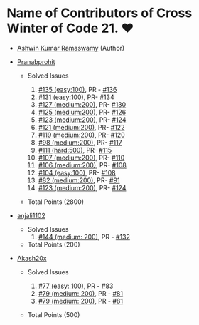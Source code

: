 # Name of Contributors of Cross Winter of Code 21. ❤

- [Ashwin Kumar Ramaswamy](https://github.com/Ash515) (Author)

- [Pranabprohit](https://github.com/pranabprohit)
  - Solved Issues
    1. [#135 (easy:100)](https://github.com/Ash515/AshTech-AI_Personal_Voice_Assistant/issues/135), PR - [#136](https://github.com/Ash515/AshTech-AI_Personal_Voice_Assistant/pull/136)
    2. [#131 (easy:100)](https://github.com/Ash515/AshTech-AI_Personal_Voice_Assistant/issues/131), PR- [#134](https://github.com/Ash515/AshTech-AI_Personal_Voice_Assistant/pull/134)
    3. [#127 (medium:200)](https://github.com/Ash515/AshTech-AI_Personal_Voice_Assistant/issues/127), PR- [#130](https://github.com/Ash515/AshTech-AI_Personal_Voice_Assistant/pull/130)
    4. [#125 (medium:200)](https://github.com/Ash515/AshTech-AI_Personal_Voice_Assistant/issues/125), PR- [#126](https://github.com/Ash515/AshTech-AI_Personal_Voice_Assistant/pull/126)
    5. [#123 (medium:200)](https://github.com/Ash515/AshTech-AI_Personal_Voice_Assistant/issues/123), PR- [#124](https://github.com/Ash515/AshTech-AI_Personal_Voice_Assistant/pull/124)
    6.  [#121 (medium:200)](https://github.com/Ash515/AshTech-AI_Personal_Voice_Assistant/issues/121), PR- [#122](https://github.com/Ash515/AshTech-AI_Personal_Voice_Assistant/pull/122)
    7.  [#119 (medium:200)](https://github.com/Ash515/AshTech-AI_Personal_Voice_Assistant/issues/119), PR- [#120](https://github.com/Ash515/AshTech-AI_Personal_Voice_Assistant/pull/120)
    8.  [#98 (medium:200)](https://github.com/Ash515/AshTech-AI_Personal_Voice_Assistant/issues/98), PR- [#117](https://github.com/Ash515/AshTech-AI_Personal_Voice_Assistant/pull/117)
    9.  [#111 (hard:500)](https://github.com/Ash515/AshTech-AI_Personal_Voice_Assistant/issues/111), PR- [#115](https://github.com/Ash515/AshTech-AI_Personal_Voice_Assistant/pull/115)
    10. [#107 (medium:200)](https://github.com/Ash515/AshTech-AI_Personal_Voice_Assistant/issues/107), PR- [#110](https://github.com/Ash515/AshTech-AI_Personal_Voice_Assistant/pull/110)
    11. [#106 (medium:200)](https://github.com/Ash515/AshTech-AI_Personal_Voice_Assistant/issues/106), PR- [#108](https://github.com/Ash515/AshTech-AI_Personal_Voice_Assistant/pull/108)
    12.  [#104 (easy:100)](https://github.com/Ash515/AshTech-AI_Personal_Voice_Assistant/issues/104), PR- [#108](https://github.com/Ash515/AshTech-AI_Personal_Voice_Assistant/pull/108)
    13.   [#82 (medium:200)](https://github.com/Ash515/AshTech-AI_Personal_Voice_Assistant/issues/82), PR- [#91](https://github.com/Ash515/AshTech-AI_Personal_Voice_Assistant/pull/91)
    14.    [#123 (medium:200)](https://github.com/Ash515/AshTech-AI_Personal_Voice_Assistant/issues/123), PR- [#124](https://github.com/Ash515/AshTech-AI_Personal_Voice_Assistant/pull/124)
   
  - Total Points (2800)

- [anjali1102](https://github.com/anjali1102)
  - Solved Issues 
    1. [#144 (medium: 200)](https://github.com/Ash515/AshTech-AI_Personal_Voice_Assistant/issues/144), PR - [#132](https://github.com/Ash515/AshTech-AI_Personal_Voice_Assistant/pull/132)
  - Total Points (200)

- [Akash20x](https://github.com/Akash20x)
  - Solved Issues
    1. [#77 (easy: 100)](https://github.com/Ash515/AshTech-AI_Personal_Voice_Assistant/issues/77), PR - [#83](https://github.com/Ash515/AshTech-AI_Personal_Voice_Assistant/pull/83)
    2.  [#79 (medium: 200)](https://github.com/Ash515/AshTech-AI_Personal_Voice_Assistant/issues/79), PR - [#81](https://github.com/Ash515/AshTech-AI_Personal_Voice_Assistant/pull/81)
    3.  [#79 (medium: 200)](https://github.com/Ash515/AshTech-AI_Personal_Voice_Assistant/issues/79), PR - [#81](https://github.com/Ash515/AshTech-AI_Personal_Voice_Assistant/pull/81)
  
  - Total Points (500)


